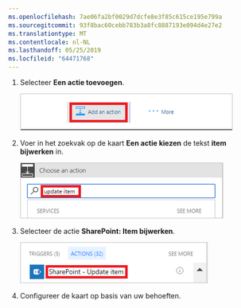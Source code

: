 ```yaml
---
ms.openlocfilehash: 7ae06fa2bf0029d7dcfe8e3f85c615ce195e799a
ms.sourcegitcommit: 93f8bac60cebb783b3a8fc8887193e094d4e27e2
ms.translationtype: MT
ms.contentlocale: nl-NL
ms.lasthandoff: 05/25/2019
ms.locfileid: "64471768"
---
```

1. Selecteer **Een actie toevoegen**.
   
    ![actie toevoegen](media/modern-approvals/add-update-item-action.png)
2. Voer in het zoekvak op de kaart **Een actie kiezen** de tekst **item bijwerken** in.
   
    ![zoeken naar bijwerkactie](media/modern-approvals/search-update-item-rejected.png)
3. Selecteer de actie **SharePoint: Item bijwerken**.
   
    ![item bijwerken selecteren](media/modern-approvals/select-update-item-no.png)
4. Configureer de kaart op basis van uw behoeften.

